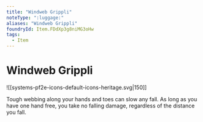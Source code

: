 ```yaml
---
title: "Windweb Grippli"
noteType: ":luggage:"
aliases: "Windweb Grippli"
foundryId: Item.FDdXp3g8niMG3oHw
tags:
  - Item
---
```


# Windweb Grippli
![[systems-pf2e-icons-default-icons-heritage.svg|150]]

Tough webbing along your hands and toes can slow any fall. As long as you have one hand free, you take no falling damage, regardless of the distance you fall.
